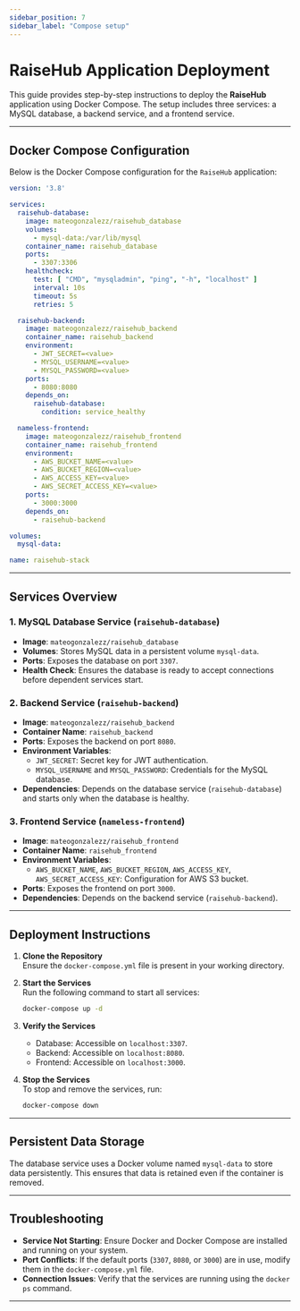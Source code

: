 ```yaml
---
sidebar_position: 7
sidebar_label: "Compose setup"
---
```


# RaiseHub Application Deployment

This guide provides step-by-step instructions to deploy the **RaiseHub** application using Docker Compose. The setup includes three services: a MySQL database, a backend service, and a frontend service.

---

## Docker Compose Configuration

Below is the Docker Compose configuration for the `RaiseHub` application:

```yaml
version: '3.8'

services:
  raisehub-database:
    image: mateogonzalezz/raisehub_database
    volumes:
      - mysql-data:/var/lib/mysql
    container_name: raisehub_database
    ports:
      - 3307:3306
    healthcheck:
      test: [ "CMD", "mysqladmin", "ping", "-h", "localhost" ]
      interval: 10s
      timeout: 5s
      retries: 5

  raisehub-backend:
    image: mateogonzalezz/raisehub_backend
    container_name: raisehub_backend
    environment:
      - JWT_SECRET=<value>
      - MYSQL_USERNAME=<value>
      - MYSQL_PASSWORD=<value>
    ports:
      - 8080:8080
    depends_on:
      raisehub-database:
        condition: service_healthy

  nameless-frontend:
    image: mateogonzalezz/raisehub_frontend
    container_name: raisehub_frontend
    environment:
      - AWS_BUCKET_NAME=<value>
      - AWS_BUCKET_REGION=<value>
      - AWS_ACCESS_KEY=<value>
      - AWS_SECRET_ACCESS_KEY=<value>
    ports:
      - 3000:3000
    depends_on:
      - raisehub-backend

volumes:
  mysql-data:

name: raisehub-stack
```

---

## Services Overview

### 1. **MySQL Database Service** (`raisehub-database`)

- **Image**: `mateogonzalezz/raisehub_database`
- **Volumes**: Stores MySQL data in a persistent volume `mysql-data`.
- **Ports**: Exposes the database on port `3307`.
- **Health Check**: Ensures the database is ready to accept connections before dependent services start.

### 2. **Backend Service** (`raisehub-backend`)

- **Image**: `mateogonzalezz/raisehub_backend`
- **Container Name**: `raisehub_backend`
- **Ports**: Exposes the backend on port `8080`.
- **Environment Variables**:
  - `JWT_SECRET`: Secret key for JWT authentication.
  - `MYSQL_USERNAME` and `MYSQL_PASSWORD`: Credentials for the MySQL database.
- **Dependencies**: Depends on the database service (`raisehub-database`) and starts only when the database is healthy.

### 3. **Frontend Service** (`nameless-frontend`)

- **Image**: `mateogonzalezz/raisehub_frontend`
- **Container Name**: `raisehub_frontend`
- **Environment Variables**:
  - `AWS_BUCKET_NAME`, `AWS_BUCKET_REGION`, `AWS_ACCESS_KEY`, `AWS_SECRET_ACCESS_KEY`: Configuration for AWS S3 bucket.
- **Ports**: Exposes the frontend on port `3000`.
- **Dependencies**: Depends on the backend service (`raisehub-backend`).

---

## Deployment Instructions

1. **Clone the Repository**  
   Ensure the `docker-compose.yml` file is present in your working directory.

2. **Start the Services**  
   Run the following command to start all services:

   ```bash
   docker-compose up -d
   ```

3. **Verify the Services**  
   - Database: Accessible on `localhost:3307`.
   - Backend: Accessible on `localhost:8080`.
   - Frontend: Accessible on `localhost:3000`.

4. **Stop the Services**  
   To stop and remove the services, run:

   ```bash
   docker-compose down
   ```

---

## Persistent Data Storage

The database service uses a Docker volume named `mysql-data` to store data persistently. This ensures that data is retained even if the container is removed.

---

## Troubleshooting

- **Service Not Starting**: Ensure Docker and Docker Compose are installed and running on your system.
- **Port Conflicts**: If the default ports (`3307`, `8080`, or `3000`) are in use, modify them in the `docker-compose.yml` file.
- **Connection Issues**: Verify that the services are running using the `docker ps` command.

---